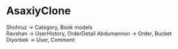 # AsaxiyClone
Shohruz -> Category, Book models <br>
Ravshan -> UserHistory, OrderDetail
Abdumannon -> Order, Bucket
Diyorbek -> User, Comment
